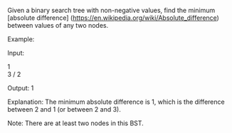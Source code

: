 Given a binary search tree with non-negative values, find the minimum [absolute difference] (https://en.wikipedia.org/wiki/Absolute_difference) between values of any two nodes.

Example:

Input:

   1
    \
     3
    /
   2

Output:
1

Explanation:
The minimum absolute difference is 1, which is the difference between 2 and 1 (or between 2 and 3).

Note: There are at least two nodes in this BST.
